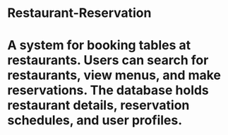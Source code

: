 # Restaurant-Reservation
# A system for booking tables at restaurants. Users can search for restaurants, view menus, and make reservations. The database holds restaurant details, reservation schedules, and user profiles.

